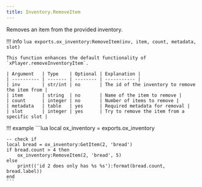 ```yaml
---
title: Inventory.RemoveItem
---
```

Removes an item from the provided inventory.

!!! info
	```lua
	exports.ox_inventory:RemoveItem(inv, item, count, metadata, slot)
	```
		
	This function enhances the default functionality of `xPlayer.removeInventoryItem`.

	| Argument   | Type    | Optional | Explanation |
	| ---------- | ------- | -------- | ----------- |
	| inv        | str/int | no       | The id of the inventory to remove the item from |
	| item       | string  | no       | Name of the item to remove |
	| count      | integer | no       | Number of items to remove |
	| metadata   | table   | yes      | Required metadata for removal |
	| slot       | integer | yes      | Try to remove the item from a specific slot |


!!! example
	```lua
	local ox_inventory = exports.ox_inventory

	-- check if
	local bread = ox_inventory:GetItem(2, 'bread')
	if bread.count > 4 then
		ox_inventory:RemoveItem(2, 'bread', 5)
	else
		print(('id 2 does only has %s %s'):format(bread.count, bread.label))
	end
	```
